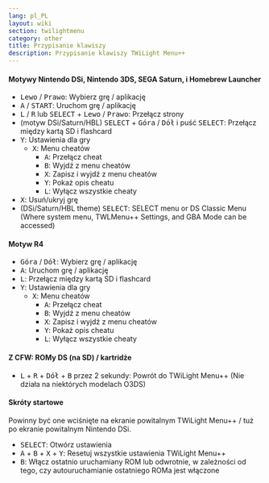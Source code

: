 ```yaml
---
lang: pl_PL
layout: wiki
section: twilightmenu
category: other
title: Przypisanie klawiszy
description: Przypisanie klawiszy TWiLight Menu++
---
```


#### Motywy Nintendo DSi, Nintendo 3DS, SEGA Saturn, i Homebrew Launcher
- <kbd>Lewo</kbd> / <kbd>Prawo</kbd>: Wybierz grę / aplikację
- <kbd class="face">A</kbd> / <kbd>START</kbd>: Uruchom grę / aplikację
- <kbd class="l">L</kbd> / <kbd class="r">R</kbd> lub <kbd>SELECT</kbd> + <kbd>Lewo</kbd> / <kbd>Prawo</kbd>: Przełącz strony
- (motyw DSi/Saturn/HBL) <kbd>SELECT</kbd> + <kbd>Góra</kbd> / <kbd>Dół</kbd> i puść <kbd>SELECT</kbd>: Przełącz między kartą SD i flashcard
- <kbd class="face">Y</kbd>: Ustawienia dla gry
   - <kbd class="face">X</kbd>: Menu cheatów
      - <kbd class="face">A</kbd>: Przełącz cheat
      - <kbd class="face">B</kbd>: Wyjdź z menu cheatów
      - <kbd class="face">X</kbd>: Zapisz i wyjdź z menu cheatów
      - <kbd class="face">Y</kbd>: Pokaż opis cheatu
      - <kbd class="l">L</kbd>: Wyłącz wszystkie cheaty
- <kbd class="face">X</kbd>: Usuń/ukryj grę
- (DSi/Saturn/HBL theme) <kbd>SELECT</kbd>: SELECT menu or DS Classic Menu (Where system menu, TWLMenu++ Settings, and GBA Mode can be accessed)

#### Motyw R4
- <kbd>Góra</kbd> / <kbd>Dół</kbd>: Wybierz grę / aplikację
- <kbd class="face">A</kbd>: Uruchom grę / aplikację
- <kbd class="l">L</kbd>: Przełącz między kartą SD i flashcard
- <kbd class="face">Y</kbd>: Ustawienia dla gry
   - <kbd class="face">X</kbd>: Menu cheatów
      - <kbd class="face">A</kbd>: Przełącz cheat
      - <kbd class="face">B</kbd>: Wyjdź z menu cheatów
      - <kbd class="face">X</kbd>: Zapisz i wyjdź z menu cheatów
      - <kbd class="face">Y</kbd>: Pokaż opis cheatu
      - <kbd class="l">L</kbd>: Wyłącz wszystkie cheaty

#### Z CFW: ROMy DS (na SD) / kartridże
- <kbd class="l">L</kbd> + <kbd class="r">R</kbd> + <kbd>Dół</kbd> + <kbd class="face">B</kbd> przez 2 sekundy: Powrót do TWiLight Menu++ (Nie działa na niektórych modelach O3DS)

#### Skróty startowe
Powinny być one wciśnięte na ekranie powitalnym TWiLight Menu++ / tuż po ekranie powitalnym Nintendo DSi.

- <kbd>SELECT</kbd>: Otwórz ustawienia
- <kbd class="face">A</kbd> + <kbd class="face">B</kbd> + <kbd class="face">X</kbd> + <kbd class="face">Y</kbd>: Resetuj wszystkie ustawienia TWiLight Menu++
- <kbd class="face">B</kbd>: Włącz ostatnio uruchamiany ROM lub odwrotnie, w zależności od tego, czy autouruchamianie ostatniego ROMa jest włączone
